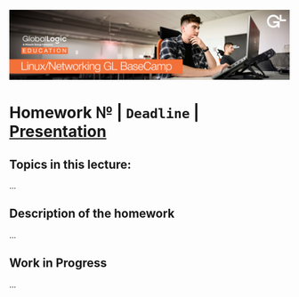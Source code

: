 ![alt text](hm1_linux/screen/logo.png)
# Homework № | `Deadline` | [Presentation]()
## Topics in this lecture:
...

## Description of the homework
...

## Work in Progress
...